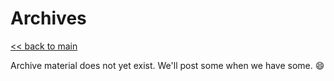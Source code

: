 Archives
========
[<< back to main](README.md)

Archive material does not yet exist. 
We'll post some when we have some. :smile:
